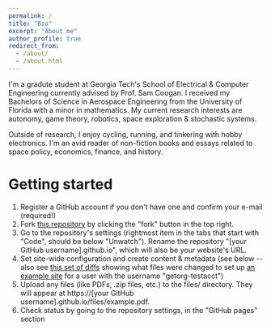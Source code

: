 ```yaml
---
permalink: /
title: "Bio"
excerpt: "About me"
author_profile: true
redirect_from: 
  - /about/
  - /about.html
---
```

I'm a gradute student at Georgia Tech's School of Electrical & Computer Engineering currently advised by Prof. Sam Coogan. I received my Bachelors of Science in Aerospace Engineering from the University of Florida with a minor in mathematics. My current research interests are autonomy, game theory, robotics, space exploration & stochastic systems.

Outside of research, I enjoy cycling, running, and tinkering with hobby electronics. I'm an avid reader of non-fiction books and essays related to space policy, economics, finance, and history. 

Getting started
======
1. Register a GitHub account if you don't have one and confirm your e-mail (required!)
1. Fork [this repository](https://github.com/academicpages/academicpages.github.io) by clicking the "fork" button in the top right. 
1. Go to the repository's settings (rightmost item in the tabs that start with "Code", should be below "Unwatch"). Rename the repository "[your GitHub username].github.io", which will also be your website's URL.
1. Set site-wide configuration and create content & metadata (see below -- also see [this set of diffs](http://archive.is/3TPas) showing what files were changed to set up [an example site](https://getorg-testacct.github.io) for a user with the username "getorg-testacct")
1. Upload any files (like PDFs, .zip files, etc.) to the files/ directory. They will appear at https://[your GitHub username].github.io/files/example.pdf.  
1. Check status by going to the repository settings, in the "GitHub pages" section


